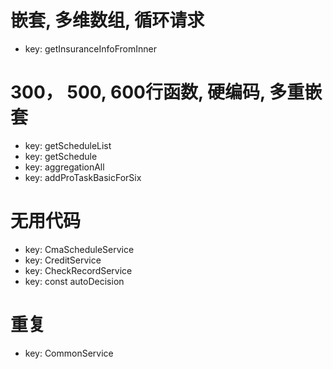 
# 嵌套, 多维数组, 循环请求

- key: getInsuranceInfoFromInner

# 300， 500, 600行函数, 硬编码, 多重嵌套

- key: getScheduleList
- key: getSchedule
- key: aggregationAll
- key: addProTaskBasicForSix

# 无用代码

- key: CmaScheduleService
- key: CreditService
- key: CheckRecordService
- key: const autoDecision 

# 重复

- key: CommonService
